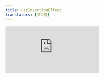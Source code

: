 ```yaml
---
title: useInsertionEffect
translators: [고석영]
---
```


<iframe 
  style={{aspectRatio: 1.7778, width: '100%'}} 
  src="https://www.youtube.com/embed/playlist?list=PLjQV3hketAJkh6BEl0n4PDS_2fBd0cS9v&index=44"
  title="YouTube video player" 
  frameBorder="0" 
/>

<Pitfall>

`useInsertionEffect` is for CSS-in-JS library authors. Unless you are working on a CSS-in-JS library and need a place to inject the styles, you probably want [`useEffect`](/reference/react/useEffect) or [`useLayoutEffect`](/reference/react/useLayoutEffect) instead.
<Trans>`useInsertionEffect`는 CSS-in-JS 라이브러리 작성자를 위한 훅입니다. CSS-in-JS 라이브러리에서 작업 중에 스타일을 주입하고자 하는 경우가 아니라면, [`useEffect`](/reference/react/useEffect)나 [`useLayoutEffect`](/reference/react/useLayoutEffect)가 더 나을 수 있습니다. </Trans>

</Pitfall>

<Intro>

`useInsertionEffect` is a version of [`useEffect`](/reference/react/useEffect) that fires before any DOM mutations.
<Trans>`useInsertionEffect`는 [`useEffect`](/reference/react/useEffect)의 버전 중 하나로, DOM 변이 전에 실행됩니다.</Trans>

```js
useInsertionEffect(setup, dependencies?)
```

</Intro>

<InlineToc />

---

## Reference<Trans>참조</Trans> {/*reference*/}

### `useInsertionEffect(setup, dependencies?)` {/*useinsertioneffect*/}

Call `useInsertionEffect` to insert the styles before any DOM mutations:
<Trans>`useInsertionEffect`를 호출하여 DOM 변이 전에 스타일을 주입합니다.</Trans>

```js
import { useInsertionEffect } from 'react';

// Inside your CSS-in-JS library
// CSS-in-JS 라이브러리 내부에서
function useCSS(rule) {
  useInsertionEffect(() => {
    // ... inject <style> tags here ...
    // ... <style> 태그를 여기에 주입합니다.
  });
  return rule;
}
```

[See more examples below.](#usage)
<Trans>[아래에서 더 많은 예시를 확인하세요.](#usage)</Trans>

#### Parameters<Trans>매개변수</Trans> {/*parameters*/}

* `setup`: The function with your Effect's logic. Your setup function may also optionally return a *cleanup* function. Before your component is added to the DOM, React will run your setup function. After every re-render with changed dependencies, React will first run the cleanup function (if you provided it) with the old values, and then run your setup function with the new values. Before your component is removed from the DOM, React will run your cleanup function.
<Trans>`setup`: Effect의 로직이 포함된 함수입니다. 셋업 함수는 *클린업* 함수를 선택적으로 반환할 수도 있습니다. 컴포넌트가 DOM에 추가되기 전에 React는 셋업 함수를 실행합니다. 변경된 의존성으로 다시 렌더링할 때마다 React는 먼저 이전 값으로 셋업 함수를 실행한 다음(제공한 경우) 새 값으로 셋업 함수를 실행합니다. 컴포넌트가 DOM에서 제거되기 전에 React는 클린업 함수를 한 번 더 실행합니다.</Trans>
 
* **optional** `dependencies`: The list of all reactive values referenced inside of the `setup` code. Reactive values include props, state, and all the variables and functions declared directly inside your component body. If your linter is [configured for React](/learn/editor-setup#linting), it will verify that every reactive value is correctly specified as a dependency. The list of dependencies must have a constant number of items and be written inline like `[dep1, dep2, dep3]`. React will compare each dependency with its previous value using the [`Object.is`](https://developer.mozilla.org/en-US/docs/Web/JavaScript/Reference/Global_Objects/Object/is) comparison algorithm. If you don't specify the dependencies at all, your Effect will re-run after every re-render of the component.
<Trans>**선택적** `dependencies`: `setup` 코드 내에서 참조된 모든 반응형 값의 목록입니다. 반응형 값에는 props, state, 컴포넌트 본문 내부에서 직접 선언된 모든 변수와 함수가 포함됩니다. linter가 [React용으로 구성](/learn/editor-setup#linting)된 경우, 모든 반응형 값이 의존성으로 올바르게 지정되었는지 확인합니다. 의존성 목록은 일정한 수의 항목을 가져야 하며 [`dep1, dep2, dep3`]와 같이 인라인으로 작성해야 합니다. React는 [`Object.is`](https://developer.mozilla.org/en-US/docs/Web/JavaScript/Reference/Global_Objects/Object/is) 비교 알고리즘을 사용하여 각 의존성을 이전 값과 비교합니다. 의존성을 전혀 지정하지 않으면 컴포넌트를 다시 렌더링할 때마다 Effect가 다시 실행됩니다.</Trans>

#### Returns<Trans>반환값</Trans> {/*returns*/}

`useInsertionEffect` returns `undefined`.
<Trans>`useInsertionEffect`는 `undefined`를 반환합니다.</Trans>

#### Caveats<Trans>주의사항</Trans> {/*caveats*/}

* Effects only run on the client. They don't run during server rendering.
<Trans>Effect는 클라이언트에서만 실행됩니다. 서버 렌더링 중에는 실행되지 않습니다.</Trans>

* You can't update state from inside `useInsertionEffect`.
<Trans>`useInsertionEffect` 내부에서는 state를 업데이트할 수 없습니다.</Trans>

* By the time `useInsertionEffect` runs, refs are not attached yet, and DOM is not yet updated.
<Trans>`useInsertionEffect`가 실행될 때까지는 refs가 아직 첨부되지 않았고, DOM이 아직 업데이트되지 않았습니다.</Trans>

---

## Usage<Trans>사용법</Trans> {/*usage*/}

### Injecting dynamic styles from CSS-in-JS libraries <Trans>CSS-in-JS 라이브러리에서 동적 스타일 삽입하기</Trans> {/*injecting-dynamic-styles-from-css-in-js-libraries*/}

Traditionally, you would style React components using plain CSS.
<Trans>기존에는 일반 CSS를 사용해 React 컴포넌트의 스타일을 지정했습니다.</Trans>

```js
// In your JS file:
// JS 파일 작성 코드:
<button className="success" />

// In your CSS file:
// CSS 파일 작성 코드:
.success { color: green; }
```

Some teams prefer to author styles directly in JavaScript code instead of writing CSS files. This usually requires using a CSS-in-JS library or a tool. There are three common approaches to CSS-in-JS:
<Trans>일부 팀은 CSS 파일을 작성하는 대신 JavsScript 코드에서 직접 스타일을 작성하는 것을 선호합니다. 이 경우 일반적으로 CSS-in-JS 라이브러리 또는 도구를 사용해야 합니다. CSS-in-JS에는 세 가지 일반적인 접근 방식이 있습니다:</Trans>

1. Static extraction to CSS files with a compiler
<Trans outdent>컴파일러를 사용하여 CSS 파일로 정적 추출</Trans>

2. Inline styles, e.g. `<div style={{ opacity: 1 }}>`
<Trans outdent>인라인 스타일. 예: `<div style={{ opacity: 1 }}>`</Trans>

3. Runtime injection of `<style>` tags
<Trans outdent>런타임에 `<style>` 태그 삽입</Trans>

If you use CSS-in-JS, we recommend a combination of the first two approaches (CSS files for static styles, inline styles for dynamic styles). **We don't recommend runtime `<style>` tag injection for two reasons:**
<Trans>CSS-in-JS를 사용하는 경우 처음 두 가지 접근 방식(정적 스타일의 경우 CSS 파일, 동적 스타일의 경우 인라인 스타일)을 조합하여 사용하는 것이 좋습니다. **런타임 환경에서 `<style>` 태그 주입은 다음 두 가지 이유로 권장하지 않습니다.**</Trans>

1. Runtime injection forces the browser to recalculate the styles a lot more often.
<Trans outdent>런타임 주입은 브라우저에서 스타일을 훨씬 더 자주 다시 계산하도록 합니다.</Trans>

2. Runtime injection can be very slow if it happens at the wrong time in the React lifecycle.
<Trans outdent>런타임 주입이 React 라이프사이클에서 잘못된 시점에 발생하면 속도가 매우 느려질 수 있습니다.</Trans>

The first problem is not solvable, but `useInsertionEffect` helps you solve the second problem.
<Trans>첫 번째 문제는 해결할 수 없지만 `useInsertionEffect`를 사용하면 두 번째 문제를 해결할 수 있습니다.</Trans>

Call `useInsertionEffect` to insert the styles before any DOM mutations:
<Trans>`useInsertionEffect`를 호출하여 DOM 변경 전에 스타일을 주입합니다:</Trans>

```js {4-11}
// Inside your CSS-in-JS library
// CSS-in-JS 라이브러리 코드 내부에
let isInserted = new Set();
function useCSS(rule) {
  useInsertionEffect(() => {
    // As explained earlier, we don't recommend runtime injection of <style> tags.
    // 앞서 설명한 것처럼 <style> 태그의 런타임 주입은 권장하지 않습니다.
    // But if you have to do it, then it's important to do in useInsertionEffect.
    // 하지만 런타임 주입을 해야한다면, useInsertionEffect에서 수행하는 것이 중요합니다.
    if (!isInserted.has(rule)) {
      isInserted.add(rule);
      document.head.appendChild(getStyleForRule(rule));
    }
  });
  return rule;
}

function Button() {
  const className = useCSS('...');
  return <div className={className} />;
}
```

Similarly to `useEffect`, `useInsertionEffect` does not run on the server. If you need to collect which CSS rules have been used on the server, you can do it during rendering:
<Trans>`useEffect`와 마찬가지로 `useInsertionEffect`는 서버에서 실행되지 않습니다. 서버에서 어떤 CSS 규칙이 사용되었는지 수집해야 하는 경우 렌더링 중에 수집할 수 있습니다:</Trans>

```js {1,4-6}
let collectedRulesSet = new Set();

function useCSS(rule) {
  if (typeof window === 'undefined') {
    collectedRulesSet.add(rule);
  }
  useInsertionEffect(() => {
    // ...
  });
  return rule;
}
```

[Read more about upgrading CSS-in-JS libraries with runtime injection to `useInsertionEffect`.](https://github.com/reactwg/react-18/discussions/110)
<Trans>[런타임 주입이 있는 CSS-in-JS 라이브러리를 `useInsertionEffect`로 업그레이드 하는 방법에 대해 자세히 알아보세요.](https://github.com/reactwg/react-18/discussions/110)</Trans>

<DeepDive>

#### How is this better than injecting styles during rendering or useLayoutEffect? <Trans>useInsertionEffect가 렌더링 중에 스타일을 주입하거나 useLayoutEffect를 사용하는 것보다 어떤 점이 더 나은가요?</Trans> {/*how-is-this-better-than-injecting-styles-during-rendering-or-uselayouteffect*/}

If you insert styles during rendering and React is processing a [non-blocking update,](/reference/react/useTransition#marking-a-state-update-as-a-non-blocking-transition) the browser will recalculate the styles every single frame while rendering a component tree, which can be **extremely slow.**
<Trans>렌더링 중에 스타일을 주입하고 React가 [비차단 업데이트](/reference/react/useTransition#marking-a-state-update-as-a-non-blocking-transition)를 처리하는 경우 브라우저는 컴포넌트 트리를 렌더링하는 동안 매 프레임마다 스타일을 다시 계산하므로 **매우 느릴 수 있습니다.**</Trans>

`useInsertionEffect` is better than inserting styles during [`useLayoutEffect`](/reference/react/useLayoutEffect) or [`useEffect`](/reference/react/useEffect) because it ensures that by the time other Effects run in your components, the `<style>` tags have already been inserted. Otherwise, layout calculations in regular Effects would be wrong due to outdated styles.
<Trans>`useInsertionEffect`는 다른 Effect 컴포넌트에서 실행될 때 `<style>` 태그가 이미 주입되어 있기 때문에 [`useLayoutEffect`](/reference/react/useLayoutEffect) 또는 [`useEffect`](/reference/react/useEffect) 중에 스타일을 주입하는 것보다 낫습니다. 그렇지 않으면 오래된 스타일로 인해 일반적인 Effect의 레이아웃 계산이 잘못될 수 있습니다.</Trans>

</DeepDive>
